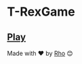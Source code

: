 # T-RexGame
[Play](https://idrodrigo.github.io/T-RexGame/)
---
Made with ❤️ by [Rho](https://github.com/idrodrigo) 😊
